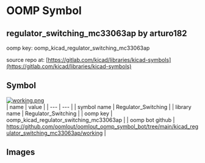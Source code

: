 # OOMP Symbol  
## regulator_switching_mc33063ap  by arturo182  
  
oomp key: oomp_kicad_regulator_switching_mc33063ap  
  
source repo at: [https://gitlab.com/kicad/libraries/kicad-symbols](https://gitlab.com/kicad/libraries/kicad-symbols)  
## Symbol  
  
[![working.png](working_600.png)](working.png)  
| name | value | 
| --- | --- | 
| symbol name | Regulator_Switching | 
| library name | Regulator_Switching | 
| oomp key | oomp_kicad_regulator_switching_mc33063ap | 
| oomp bot github | https://github.com/oomlout/oomlout_oomp_symbol_bot/tree/main/kicad_regulator_switching_mc33063ap/working | 
## Images  

